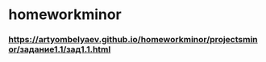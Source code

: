 # homeworkminor
### https://artyombelyaev.github.io/homeworkminor/projectsminor/задание1.1/зад1.1.html
